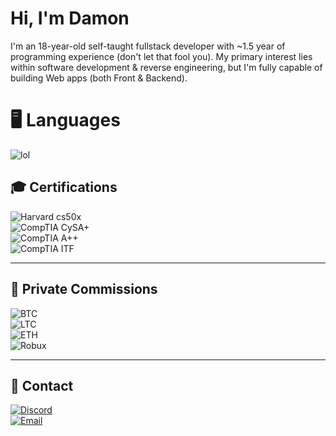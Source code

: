 # Hi, I'm Damon

I'm an 18-year-old self-taught fullstack developer with ~1.5 year of programming experience (don't let that fool you). My primary interest lies within software development & reverse engineering, but I'm fully capable of building Web apps (both Front & Backend).

# 🖥️ Languages

![lol](https://go-skill-icons.vercel.app/api/icons?titles=true&i=asm,cpp,c,cs,rust,python,js,ts,luau)

## 🎓 Certifications

![Harvard cs50x](https://custom-icon-badges.herokuapp.com/badge/Harvard-CS50x-orange?style=for-the-badge&logo=book&logoColor=white)  
![CompTIA CySA+](https://custom-icon-badges.herokuapp.com/badge/CompTIA-CySA%2B-blue?style=for-the-badge&logo=shield&logoColor=white)  
![CompTIA A++](https://custom-icon-badges.herokuapp.com/badge/CompTIA-A%2B%2B-darkblue?style=for-the-badge&logo=cpu&logoColor=white)  
![CompTIA ITF](https://custom-icon-badges.herokuapp.com/badge/CompTIA-ITF%2B-brightgreen?style=for-the-badge&logo=code&logoColor=white)  

---

## 👤 Private Commissions

![BTC](https://custom-icon-badges.herokuapp.com/badge/BTC-F7931A?style=for-the-badge&logo=bitcoin&logoColor=white)  
![LTC](https://custom-icon-badges.herokuapp.com/badge/LTC-gray?style=for-the-badge&logo=litecoin&logoColor=white)  
![ETH](https://custom-icon-badges.herokuapp.com/badge/ETH-3C3C3D?style=for-the-badge&logo=ethereum&logoColor=white)  
![Robux](https://custom-icon-badges.herokuapp.com/badge/Robux-107C10?style=for-the-badge&logo=roblox&logoColor=white)  

---

## 📲 Contact

[![Discord](https://custom-icon-badges.herokuapp.com/badge/Discord-Swedish.Psycho-7289DA?style=for-the-badge&logo=discord&logoColor=white)](https://discordapp.com/users/Swedish.Psycho)  
[![Email](https://custom-icon-badges.herokuapp.com/badge/Email-hat3damon%40gmail.com-red?style=for-the-badge&logo=gmail&logoColor=white)](mailto:hat3damon@gmail.com)  
